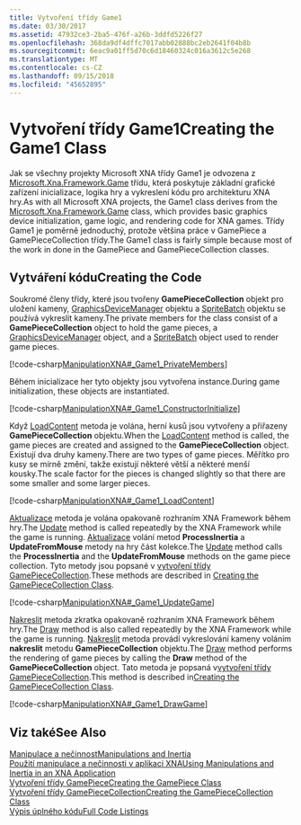 ```yaml
---
title: Vytvoření třídy Game1
ms.date: 03/30/2017
ms.assetid: 47932ce3-2ba5-476f-a26b-3ddfd5226f27
ms.openlocfilehash: 368da9df4dffc7017abb02888bc2eb2641f04b8b
ms.sourcegitcommit: 6eac9a01ff5d70c6d18460324c016a3612c5e268
ms.translationtype: MT
ms.contentlocale: cs-CZ
ms.lasthandoff: 09/15/2018
ms.locfileid: "45652895"
---
```

# <a name="creating-the-game1-class"></a><span data-ttu-id="8ffe2-102">Vytvoření třídy Game1</span><span class="sxs-lookup"><span data-stu-id="8ffe2-102">Creating the Game1 Class</span></span>
<span data-ttu-id="8ffe2-103">Jak se všechny projekty Microsoft XNA třídy Game1 je odvozena z [Microsoft.Xna.Framework.Game](https://msdn.microsoft.com/library/microsoft.xna.framework.game.aspx) třídu, která poskytuje základní grafické zařízení inicializace, logika hry a vykreslení kódu pro architekturu XNA hry.</span><span class="sxs-lookup"><span data-stu-id="8ffe2-103">As with all Microsoft XNA projects, the Game1 class derives from the [Microsoft.Xna.Framework.Game](https://msdn.microsoft.com/library/microsoft.xna.framework.game.aspx) class, which provides basic graphics device initialization, game logic, and rendering code for XNA games.</span></span> <span data-ttu-id="8ffe2-104">Třídy Game1 je poměrně jednoduchý, protože většina práce v GamePiece a GamePieceCollection třídy.</span><span class="sxs-lookup"><span data-stu-id="8ffe2-104">The Game1 class is fairly simple because most of the work in done in the GamePiece and GamePieceCollection classes.</span></span>  
  
## <a name="creating-the-code"></a><span data-ttu-id="8ffe2-105">Vytváření kódu</span><span class="sxs-lookup"><span data-stu-id="8ffe2-105">Creating the Code</span></span>  
 <span data-ttu-id="8ffe2-106">Soukromé členy třídy, které jsou tvořeny **GamePieceCollection** objekt pro uložení kameny, [GraphicsDeviceManager](https://msdn.microsoft.com/library/microsoft.xna.framework.graphicsdevicemanager.aspx) objektu a [SpriteBatch](https://msdn.microsoft.com/library/microsoft.xna.framework.graphics.spritebatch.aspx) objektu se používá vykreslit kameny.</span><span class="sxs-lookup"><span data-stu-id="8ffe2-106">The private members for the class consist of a **GamePieceCollection** object to hold the game pieces, a [GraphicsDeviceManager](https://msdn.microsoft.com/library/microsoft.xna.framework.graphicsdevicemanager.aspx) object, and a [SpriteBatch](https://msdn.microsoft.com/library/microsoft.xna.framework.graphics.spritebatch.aspx) object used to render game pieces.</span></span>  
  
 [!code-csharp[ManipulationXNA#_Game1_PrivateMembers](../../../samples/snippets/csharp/VS_Snippets_Misc/manipulationxna/cs/game1.cs#_game1_privatemembers)]  
  
 <span data-ttu-id="8ffe2-107">Během inicializace her tyto objekty jsou vytvořena instance.</span><span class="sxs-lookup"><span data-stu-id="8ffe2-107">During game initialization, these objects are instantiated.</span></span>  
  
 [!code-csharp[ManipulationXNA#_Game1_ConstructorInitialize](../../../samples/snippets/csharp/VS_Snippets_Misc/manipulationxna/cs/game1.cs#_game1_constructorinitialize)]  
  
 <span data-ttu-id="8ffe2-108">Když [LoadContent](https://msdn.microsoft.com/library/microsoft.xna.framework.game.loadcontent.aspx) metoda je volána, herní kusů jsou vytvořeny a přiřazeny **GamePieceCollection** objektu.</span><span class="sxs-lookup"><span data-stu-id="8ffe2-108">When the [LoadContent](https://msdn.microsoft.com/library/microsoft.xna.framework.game.loadcontent.aspx) method is called, the game pieces are created and assigned to the **GamePieceCollection** object.</span></span> <span data-ttu-id="8ffe2-109">Existují dva druhy kameny.</span><span class="sxs-lookup"><span data-stu-id="8ffe2-109">There are two types of game pieces.</span></span> <span data-ttu-id="8ffe2-110">Měřítko pro kusy se mírně změní, takže existují některé větší a některé menší kousky.</span><span class="sxs-lookup"><span data-stu-id="8ffe2-110">The scale factor for the pieces is changed slightly so that there are some smaller and some larger pieces.</span></span>  
  
 [!code-csharp[ManipulationXNA#_Game1_LoadContent](../../../samples/snippets/csharp/VS_Snippets_Misc/manipulationxna/cs/game1.cs#_game1_loadcontent)]  
  
 <span data-ttu-id="8ffe2-111">[Aktualizace](https://msdn.microsoft.com/library/microsoft.xna.framework.game.update.aspx) metoda je volána opakovaně rozhraním XNA Framework během hry.</span><span class="sxs-lookup"><span data-stu-id="8ffe2-111">The [Update](https://msdn.microsoft.com/library/microsoft.xna.framework.game.update.aspx) method is called repeatedly by the XNA Framework while the game is running.</span></span> <span data-ttu-id="8ffe2-112">[Aktualizace](https://msdn.microsoft.com/library/microsoft.xna.framework.game.update.aspx) volání metod **ProcessInertia** a **UpdateFromMouse** metody na hry část kolekce.</span><span class="sxs-lookup"><span data-stu-id="8ffe2-112">The [Update](https://msdn.microsoft.com/library/microsoft.xna.framework.game.update.aspx) method calls the **ProcessInertia** and the **UpdateFromMouse** methods on the game piece collection.</span></span> <span data-ttu-id="8ffe2-113">Tyto metody jsou popsané v [vytvoření třídy GamePieceCollection](../../../docs/framework/common-client-technologies/creating-the-gamepiececollection-class.md).</span><span class="sxs-lookup"><span data-stu-id="8ffe2-113">These methods are described in [Creating the GamePieceCollection Class](../../../docs/framework/common-client-technologies/creating-the-gamepiececollection-class.md).</span></span>  
  
 [!code-csharp[ManipulationXNA#_Game1_UpdateGame](../../../samples/snippets/csharp/VS_Snippets_Misc/manipulationxna/cs/game1.cs#_game1_updategame)]  
  
 <span data-ttu-id="8ffe2-114">[Nakreslit](https://msdn.microsoft.com/library/microsoft.xna.framework.game.draw.aspx) metoda zkratka opakovaně rozhraním XNA Framework během hry.</span><span class="sxs-lookup"><span data-stu-id="8ffe2-114">The [Draw](https://msdn.microsoft.com/library/microsoft.xna.framework.game.draw.aspx) method is also called repeatedly by the XNA Framework while the game is running.</span></span> <span data-ttu-id="8ffe2-115">[Nakreslit](https://msdn.microsoft.com/library/microsoft.xna.framework.game.draw.aspx) metoda provádí vykreslování kameny voláním **nakreslit** metodu **GamePieceCollection** objektu.</span><span class="sxs-lookup"><span data-stu-id="8ffe2-115">The [Draw](https://msdn.microsoft.com/library/microsoft.xna.framework.game.draw.aspx) method performs the rendering of game pieces by calling the **Draw** method of the **GamePieceCollection** object.</span></span> <span data-ttu-id="8ffe2-116">Tato metoda je popsaná v[vytvoření třídy GamePieceCollection](../../../docs/framework/common-client-technologies/creating-the-gamepiececollection-class.md).</span><span class="sxs-lookup"><span data-stu-id="8ffe2-116">This method is described in[Creating the GamePieceCollection Class](../../../docs/framework/common-client-technologies/creating-the-gamepiececollection-class.md).</span></span>  
  
 [!code-csharp[ManipulationXNA#_Game1_DrawGame](../../../samples/snippets/csharp/VS_Snippets_Misc/manipulationxna/cs/game1.cs#_game1_drawgame)]  
  
## <a name="see-also"></a><span data-ttu-id="8ffe2-117">Viz také</span><span class="sxs-lookup"><span data-stu-id="8ffe2-117">See Also</span></span>  
 [<span data-ttu-id="8ffe2-118">Manipulace a nečinnost</span><span class="sxs-lookup"><span data-stu-id="8ffe2-118">Manipulations and Inertia</span></span>](../../../docs/framework/common-client-technologies/manipulations-and-inertia.md)  
 [<span data-ttu-id="8ffe2-119">Použití manipulace a nečinnosti v aplikaci XNA</span><span class="sxs-lookup"><span data-stu-id="8ffe2-119">Using Manipulations and Inertia in an XNA Application</span></span>](../../../docs/framework/common-client-technologies/use-manipulations-and-inertia-in-an-xna-application.md)  
 [<span data-ttu-id="8ffe2-120">Vytvoření třídy GamePiece</span><span class="sxs-lookup"><span data-stu-id="8ffe2-120">Creating the GamePiece Class</span></span>](../../../docs/framework/common-client-technologies/creating-the-gamepiece-class.md)  
 [<span data-ttu-id="8ffe2-121">Vytvoření třídy GamePieceCollection</span><span class="sxs-lookup"><span data-stu-id="8ffe2-121">Creating the GamePieceCollection Class</span></span>](../../../docs/framework/common-client-technologies/creating-the-gamepiececollection-class.md)  
 [<span data-ttu-id="8ffe2-122">Výpis úplného kódu</span><span class="sxs-lookup"><span data-stu-id="8ffe2-122">Full Code Listings</span></span>](../../../docs/framework/common-client-technologies/full-code-listings.md)
